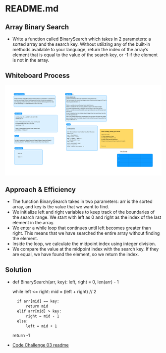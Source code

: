 # README.md

## Array Binary Search

- Write a function called BinarySearch which takes in 2 parameters: a sorted array and the search key. Without utilizing any of the built-in methods available to your language, return the index of the array’s element that is equal to the value of the search key, or -1 if the element is not in the array.

## Whiteboard Process

![white board](code_challenge_3_whiteboard.png)

## Approach & Efficiency

- The function BinarySearch takes in two parameters: arr is the sorted array, and key is the value that we want to find.
- We initialize left and right variables to keep track of the boundaries of the search range. We start with left as 0 and right as the index of the last element in the array.
- We enter a while loop that continues until left becomes greater than right. This means that we have searched the entire array without finding the element.
- Inside the loop, we calculate the midpoint index using integer division.
- We compare the value at the midpoint index with the search key. If they are equal, we have found the element, so we return the index.

## Solution

- def BinarySearch(arr, key):
    left, right = 0, len(arr) - 1

    while left <= right:
        mid = (left + right) // 2

        if arr[mid] == key:
            return mid
        elif arr[mid] > key:
            right = mid - 1
        else:
            left = mid + 1

    return -1

- [Code Challenge 03 readme](https://github.com/jdutchfoy/data-structures-and-algorithms/blob/main/python/code_challenges/array_binary_search/README.md)
